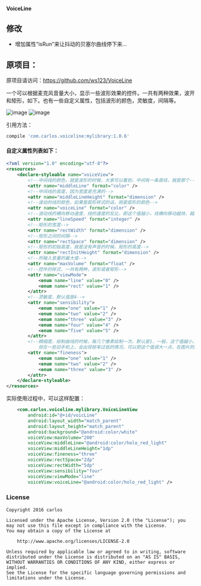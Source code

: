 
#### VoiceLine

## 修改
- 增加属性“isRun”来让抖动的贝塞尔曲线停下来...

## 原项目：
原项目请访问：https://github.com/ws123/VoiceLine

一个可以根据麦克风音量大小，显示一些波形效果的控件。一共有两种效果，波开和矩形，如下。也有一些自定义属性，包括波形的颜色，灵敏度，间隔等。

![image](https://github.com/ws123/VoiceLine/blob/master/line.gif)
![image](https://github.com/ws123/VoiceLine/blob/master/rect.gif)

引用方法：

```groovy
compile 'com.carlos.voiceline:mylibrary:1.0.6'
```
#### 自定义属性列表如下：
```xml
<?xml version="1.0" encoding="utf-8"?>
<resources>
    <declare-styleable name="voiceView">
        <!--中间线的颜色，就是波形的时候，大家可以看到，中间有一条直线，就是那个-->
        <attr name="middleLine" format="color" />
        <!--中间线的高度，因为宽度是充满的-->
        <attr name="middleLineHeight" format="dimension" />
        <!--波动的线的颜色，如果是距形样式的话，刚是距形的颜色-->
        <attr name="voiceLine" format="color" />
        <!--波动线的横向移动速度，线的速度的反比，即这个值越小，线横向移动越快，越大线移动越慢，默认90-->
        <attr name="lineSpeed" format="integer" />
        <!--矩形的宽度-->
        <attr name="rectWidth" format="dimension" />
        <!--矩形之间的间隔-->
        <attr name="rectSpace" format="dimension" />
        <!--矩形的初始高度，就是没有声音的时候，矩形的高度-->
        <attr name="rectInitHeight" format="dimension" />
        <!--所输入音量的最大值-->
        <attr name="maxVolume" format="float" />
        <!--控件的样式，一共有两种，波形或者矩形-->
        <attr name="viewMode">
            <enum name="line" value="0" />
            <enum name="rect" value="1" />
        </attr>
        <!--灵敏度，默认值是4-->
        <attr name="sensibility">
            <enum name="one" value="1" />
            <enum name="two" value="2" />
            <enum name="three" value="3" />
            <enum name="four" value="4" />
            <enum name="five" value="5" />
        </attr>
        <!--精细度，绘制曲线的时候，每几个像素绘制一次，默认是1，一般，这个值越小，曲线越顺滑，
            但在一些旧手机上，会出现帧率过低的情况，可以把这个值调大一点，在图片的顺滑度与帧率之间做一个取舍-->
        <attr name="fineness">
            <enum name="one" value="1" />
            <enum name="two" value="2" />
            <enum name="three" value="3" />
        </attr>
    </declare-styleable>
</resources>
```
实际使用过程中，可以这样配置：

```xml
    <com.carlos.voiceline.mylibrary.VoiceLineView
        android:id="@+id/voicLine"
        android:layout_width="match_parent"
        android:layout_height="match_parent"
        android:background="@android:color/white"
        voiceView:maxVolume="200"
        voiceView:middleLine="@android:color/holo_red_light"
        voiceView:middleLineHeight="1dp"
        voiceView:fineness="three"
        voiceView:rectSpace="2dp"
        voiceView:rectWidth="5dp"
        voiceView:sensibility="four"
        voiceView:viewMode="line"
        voiceView:voiceLine="@android:color/holo_red_light" /> 
```

### License

	Copyright 2016 carlos

	Licensed under the Apache License, Version 2.0 (the "License");	you may not use this file except in compliance with the License.
	You may obtain a copy of the License at
	
		http://www.apache.org/licenses/LICENSE-2.0

	Unless required by applicable law or agreed to in writing, software
	distributed under the License is distributed on an "AS IS" BASIS,
	WITHOUT WARRANTIES OR CONDITIONS OF ANY KIND, either express or implied.
	See the License for the specific language governing permissions and
	limitations under the License.
